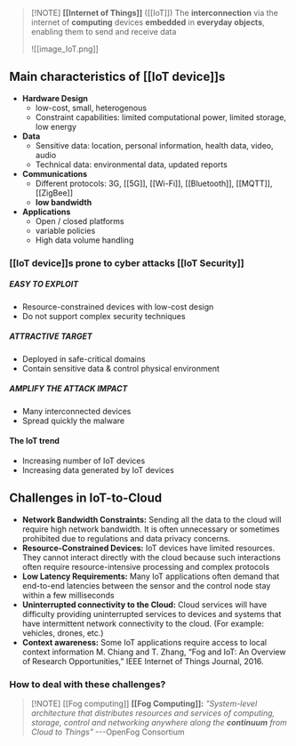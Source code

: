 > [!NOTE] **[[Internet of Things]]** ([[IoT]])
> The **interconnection** via the internet of **computing** devices **embedded** in **everyday objects**, enabling them to send and receive data
> 
> ![[image_IoT.png]]


## Main characteristics of [[IoT device]]s
- **Hardware Design**
	- low-cost, small, heterogenous
	- Constraint capabilities: limited computational power, limited storage, low energy
- **Data**
	- Sensitive data: location, personal information, health data, video, audio
	- Technical data: environmental data, updated reports
- **Communications**
	- Different protocols: 3G, [[5G]], [[Wi-Fi]], [[Bluetooth]], [[MQTT]], [[ZigBee]]
	- **low bandwidth**
- **Applications**
	- Open / closed platforms
	- variable policies
	- High data volume handling
### [[IoT device]]s prone to cyber attacks [[IoT Security]]
##### EASY TO EXPLOIT
- Resource-constrained devices with low-cost design
- Do not support complex security techniques
##### ATTRACTIVE TARGET
- Deployed in safe-critical domains
- Contain sensitive data & control physical environment
##### AMPLIFY THE ATTACK IMPACT
- Many interconnected devices
- Spread quickly the malware


#### The IoT trend
- Increasing number of IoT devices
- Increasing data generated by IoT devices

## Challenges in IoT-to-Cloud
- **Network Bandwidth Constraints:** Sending all the data to the cloud will require high network bandwidth. It is often unnecessary or sometimes prohibited due to regulations and data privacy concerns.
- **Resource-Constrained Devices:** IoT devices have limited resources. They cannot interact directly with the cloud because such interactions often require resource-intensive processing and complex protocols
- **Low Latency Requirements:** Many IoT applications often demand that end-to-end latencies between the sensor and the control node stay within a few milliseconds
- **Uninterrupted connectivity to the Cloud:** Cloud services will have difficulty providing uninterrupted services to devices and systems that have intermittent network connectivity to the cloud. (For example: vehicles, drones, etc.)
- **Context awareness:** Some IoT applications require access to local context information
M. Chiang and T. Zhang, “Fog and IoT: An Overview of Research Opportunities,” IEEE Internet of Things Journal, 2016.
### How to deal with these challenges?

> [!NOTE] [[Fog computing]]
> **[[Fog Computing]]:** _"System-level architecture that distributes resources and services of computing, storage, control and networking anywhere along the **continuum** from Cloud to Things"_ ---OpenFog Consortium 
